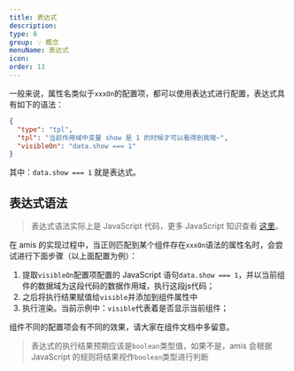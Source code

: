 ```yaml
---
title: 表达式
description: 
type: 0
group: 💡 概念
menuName: 表达式
icon: 
order: 13
---
```

一般来说，属性名类似于`xxxOn`的配置项，都可以使用表达式进行配置，表达式具有如下的语法：

```json
{
  "type": "tpl",
  "tpl": "当前作用域中变量 show 是 1 的时候才可以看得到我哦~",
  "visibleOn": "data.show === 1" 
}
```

其中：`data.show === 1` 就是表达式。

## 表达式语法

> 表达式语法实际上是 JavaScript 代码，更多 JavaScript 知识查看 [这里](https://developer.mozilla.org/zh-CN/docs/Web/JavaScript)。

在 amis 的实现过程中，当正则匹配到某个组件存在`xxxOn`语法的属性名时，会尝试进行下面步骤（以上面配置为例）：

1. 提取`visibleOn`配置项配置的 JavaScript 语句`data.show === 1`，并以当前组件的数据域为这段代码的数据作用域，执行这段js代码；
2. 之后将执行结果赋值给`visible`并添加到组件属性中
3. 执行渲染。当前示例中：`visible`代表着是否显示当前组件；

组件不同的配置项会有不同的效果，请大家在组件文档中多留意。

> 表达式的执行结果预期应该是`boolean`类型值，如果不是，amis 会根据 JavaScript 的规则将结果视作`boolean`类型进行判断





